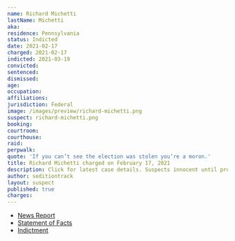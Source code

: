 ```yaml
---
name: Richard Michetti
lastName: Michetti
aka:
residence: Pennsylvania
status: Indicted
date: 2021-02-17
charged: 2021-02-17
indicted: 2021-03-19
convicted: 
sentenced: 
dismissed: 
age:
occupation:
affiliations:
jurisdiction: Federal
image: /images/preview/richard-michetti.png
suspect: richard-michetti.png
booking:
courtroom:
courthouse:
raid:
perpwalk:
quote: 'If you can’t see the election was stolen you’re a moron.'
title: Richard Michetti charged on February 17, 2021
description: Click for latest case details. Suspects innocent until proven guilty.
author: seditiontrack
layout: suspect
published: true
charges:
---
```

- [News Report](https://www.mcall.com/news/pennsylvania/mc-nws-pa-pennsylvania-man-charged-capitol-ex-girlfriend-fbi-20210224-ykcigqstwvdvnaric6chlxrqxy-story.html)
- [Statement of Facts](https://extremism.gwu.edu/sites/g/files/zaxdzs2191/f/Richard%20Michetti%20Statement%20of%20Facts.pdf)
- [Indictment](https://www.courtlistener.com/recap/gov.uscourts.dcd.229091/gov.uscourts.dcd.229091.7.0.pdf)
